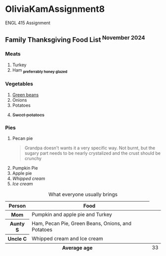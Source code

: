 # OliviaKamAssignment8
ENGL 415 Assignment
<h2>Family Thanksgiving Food List<sup> November 2024</sup></h2> 
<h3>Meats</h3> 
<ol>
  <li>Turkey</li>
  <li>Ham  <sub> <strong>preferrably honey glazed</strong></li> </sub>
</ol>
<h3>Vegetables</h3> 
<ol>
  <li><u>Green beans</u></li>
  <li>Onions</li>
  <li>Potatoes</li>
  <li> <p><s>Sweet potatoes</s></p> </li>
</ol>
<h3>Pies</h3> 
<ol>
  <li>Pecan pie</li>
  <blockquote> Grandpa doesn't wants it a very specific way. Not burnt, but the sugary part needs to be nearly crystalized and the crust should be crunchy </blockquote>
  <li>Pumpkin Pie</li>
  <li>Apple pie</li>
  <li><em>Whipped cream</em></li>
  <li><em>Ice cream</em></li>
</ol>
<table>
  <caption>
    What everyone usually brings 
  </caption>
  <thead>
    <tr>
      <th scope="col">Person</th>
      <th scope="col">Food</th>
    </tr>
  </thead>
  <tbody>
    <tr>
      <th scope="row">Mom</th>
      <td>Pumpkin and apple pie and Turkey</td>
    </tr>
    <tr>
      <th scope="row">Aunty S</th>
      <td>Ham, Pecan Pie, Green Beans, Onions, and Potatoes</td>
    </tr>
    <tr>
      <th scope="row">Uncle C</th>
      <td>Whipped cream and Ice cream</td>
    </tr>
  <tfoot>
    <tr>
      <th scope="row" colspan="2">Average age</th>
      <td>33</td>
    </tr>
  </tfoot>
</table>
